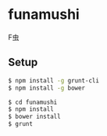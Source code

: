 funamushi
=========

F虫

## Setup

```bash
$ npm install -g grunt-cli
$ npm install -g bower
```

```bash
$ cd funamushi
$ npm install
$ bower install
$ grunt
```
